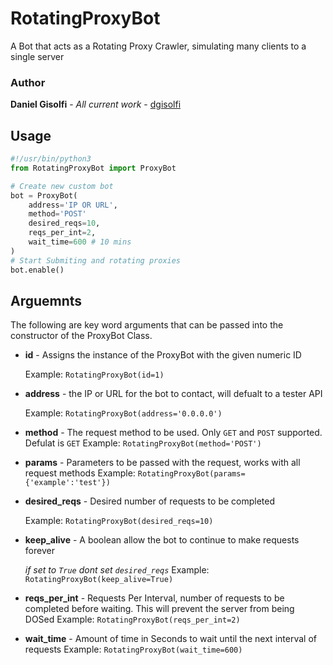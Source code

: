 # RotatingProxyBot
A Bot that acts as a Rotating Proxy Crawler, simulating many clients to a single server

### Author

**Daniel Gisolfi** - *All current work* - [dgisolfi](https://github.com/dgisolfi)

## Usage

```python
#!/usr/bin/python3
from RotatingProxyBot import ProxyBot

# Create new custom bot
bot = ProxyBot(
    address='IP OR URL',
    method='POST'
    desired_reqs=10,
    reqs_per_int=2,
    wait_time=600 # 10 mins
)
# Start Submiting and rotating proxies
bot.enable()
```

## Arguemnts

The following are key word arguments that can be passed into the constructor of the ProxyBot Class.

* **id** - Assigns the instance of the ProxyBot with the given numeric ID

  Example: `RotatingProxyBot(id=1)`

* **address** - the IP or URL for the bot to contact, will defualt to a tester API

  Example: `RotatingProxyBot(address='0.0.0.0')`

* **method** - The request method to be used. Only `GET` and `POST` supported. Defulat is `GET`
  Example: `RotatingProxyBot(method='POST')`

* **params** - Parameters to be passed with the request, works with all request methods 
  Example: `RotatingProxyBot(params={'example':'test'})`

* **desired_reqs** - Desired number of requests to be completed

  Example: `RotatingProxyBot(desired_reqs=10)`

* **keep_alive** - A boolean allow the bot to continue to make requests forever

  *if set to `True` dont set `desired_reqs`*
  Example: `RotatingProxyBot(keep_alive=True)`

* **reqs_per_int** - Requests Per Interval, number of requests to be completed before waiting. This will prevent the server from being DOSed
  Example: `RotatingProxyBot(reqs_per_int=2)`

* **wait_time** - Amount of time in Seconds to wait until the next interval of requests
  Example: `RotatingProxyBot(wait_time=600)`

